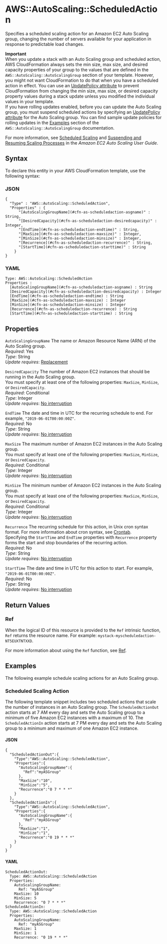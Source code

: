 # AWS::AutoScaling::ScheduledAction<a name="aws-resource-as-scheduledaction"></a>

Specifies a scheduled scaling action for an Amazon EC2 Auto Scaling group, changing the number of servers available for your application in response to predictable load changes\. 

**Important**  
When you update a stack with an Auto Scaling group and scheduled action, AWS CloudFormation always sets the min size, max size, and desired capacity properties of your group to the values that are defined in the `AWS::AutoScaling::AutoScalingGroup` section of your template\. However, you might not want CloudFormation to do that when you have a scheduled action in effect\. You can use an [UpdatePolicy attribute](https://docs.aws.amazon.com/AWSCloudFormation/latest/UserGuide/aws-attribute-updatepolicy.html) to prevent CloudFormation from changing the min size, max size, or desired capacity property values during a stack update unless you modified the individual values in your template\.   
If you have rolling updates enabled, before you can update the Auto Scaling group, you must suspend scheduled actions by specifying an [UpdatePolicy attribute](https://docs.aws.amazon.com/AWSCloudFormation/latest/UserGuide/aws-attribute-updatepolicy.html) for the Auto Scaling group\. You can find sample update policies for rolling updates in the [Examples](https://docs.aws.amazon.com/AWSCloudFormation/latest/UserGuide/aws-properties-as-group.html#aws-properties-as-group--examples) section of the `AWS::AutoScaling::AutoScalingGroup` documentation\. 

For more information, see [Scheduled Scaling](https://docs.aws.amazon.com/autoscaling/ec2/userguide/schedule_time.html) and [Suspending and Resuming Scaling Processes](https://docs.aws.amazon.com/autoscaling/ec2/userguide/as-suspend-resume-processes.html) in the *Amazon EC2 Auto Scaling User Guide*\.

## Syntax<a name="aws-resource-as-scheduledaction-syntax"></a>

To declare this entity in your AWS CloudFormation template, use the following syntax:

### JSON<a name="aws-resource-as-scheduledaction-syntax.json"></a>

```
{
  "Type" : "AWS::AutoScaling::ScheduledAction",
  "Properties" : {
      "[AutoScalingGroupName](#cfn-as-scheduledaction-asgname)" : String,
      "[DesiredCapacity](#cfn-as-scheduledaction-desiredcapacity)" : Integer,
      "[EndTime](#cfn-as-scheduledaction-endtime)" : String,
      "[MaxSize](#cfn-as-scheduledaction-maxsize)" : Integer,
      "[MinSize](#cfn-as-scheduledaction-minsize)" : Integer,
      "[Recurrence](#cfn-as-scheduledaction-recurrence)" : String,
      "[StartTime](#cfn-as-scheduledaction-starttime)" : String
    }
}
```

### YAML<a name="aws-resource-as-scheduledaction-syntax.yaml"></a>

```
Type: AWS::AutoScaling::ScheduledAction
Properties : 
﻿  [AutoScalingGroupName](#cfn-as-scheduledaction-asgname) : String
﻿  [DesiredCapacity](#cfn-as-scheduledaction-desiredcapacity) : Integer
﻿  [EndTime](#cfn-as-scheduledaction-endtime) : String
﻿  [MaxSize](#cfn-as-scheduledaction-maxsize) : Integer
﻿  [MinSize](#cfn-as-scheduledaction-minsize) : Integer
﻿  [Recurrence](#cfn-as-scheduledaction-recurrence) : String
﻿  [StartTime](#cfn-as-scheduledaction-starttime) : String
```

## Properties<a name="aws-resource-as-scheduledaction-properties"></a>

`AutoScalingGroupName`  <a name="cfn-as-scheduledaction-asgname"></a>
The name or Amazon Resource Name \(ARN\) of the Auto Scaling group\.  
*Required*: Yes  
*Type*: String  
*Update requires*: [Replacement](https://docs.aws.amazon.com/AWSCloudFormation/latest/UserGuide/using-cfn-updating-stacks-update-behaviors.html#update-replacement)

`DesiredCapacity`  <a name="cfn-as-scheduledaction-desiredcapacity"></a>
The number of Amazon EC2 instances that should be running in the Auto Scaling group\.  
You must specify at least one of the following properties: `MaxSize`, `MinSize`, or `DesiredCapacity`\.   
*Required*: Conditional  
*Type*: Integer  
*Update requires*: [No interruption](https://docs.aws.amazon.com/AWSCloudFormation/latest/UserGuide/using-cfn-updating-stacks-update-behaviors.html#update-no-interrupt)

`EndTime`  <a name="cfn-as-scheduledaction-endtime"></a>
The date and time in UTC for the recurring schedule to end\. For example, `"2019-06-01T00:00:00Z"`\.   
*Required*: No  
*Type*: String  
*Update requires*: [No interruption](https://docs.aws.amazon.com/AWSCloudFormation/latest/UserGuide/using-cfn-updating-stacks-update-behaviors.html#update-no-interrupt)

`MaxSize`  <a name="cfn-as-scheduledaction-maxsize"></a>
The maximum number of Amazon EC2 instances in the Auto Scaling group\.  
You must specify at least one of the following properties: `MaxSize`, `MinSize`, or `DesiredCapacity`\.   
*Required*: Conditional  
*Type*: Integer  
*Update requires*: [No interruption](https://docs.aws.amazon.com/AWSCloudFormation/latest/UserGuide/using-cfn-updating-stacks-update-behaviors.html#update-no-interrupt)

`MinSize`  <a name="cfn-as-scheduledaction-minsize"></a>
The minimum number of Amazon EC2 instances in the Auto Scaling group\.  
You must specify at least one of the following properties: `MaxSize`, `MinSize`, or `DesiredCapacity`\.   
*Required*: Conditional  
*Type*: Integer  
*Update requires*: [No interruption](https://docs.aws.amazon.com/AWSCloudFormation/latest/UserGuide/using-cfn-updating-stacks-update-behaviors.html#update-no-interrupt)

`Recurrence`  <a name="cfn-as-scheduledaction-recurrence"></a>
The recurring schedule for this action, in Unix cron syntax format\. For more information about cron syntax, see [Crontab](http://crontab.org/)\.   
Specifying the `StartTime` and `EndTime` properties with `Recurrence` property forms the start and stop boundaries of the recurring action\.   
*Required*: No  
*Type*: String  
*Update requires*: [No interruption](https://docs.aws.amazon.com/AWSCloudFormation/latest/UserGuide/using-cfn-updating-stacks-update-behaviors.html#update-no-interrupt)

`StartTime`  <a name="cfn-as-scheduledaction-starttime"></a>
The date and time in UTC for this action to start\. For example, `"2019-06-01T00:00:00Z"`\.   
*Required*: No  
*Type*: String  
*Update requires*: [No interruption](https://docs.aws.amazon.com/AWSCloudFormation/latest/UserGuide/using-cfn-updating-stacks-update-behaviors.html#update-no-interrupt)

## Return Values<a name="aws-resource-as-scheduledaction-return-values"></a>

### Ref<a name="aws-resource-as-scheduledaction-return-values-ref"></a>

When the logical ID of this resource is provided to the `Ref` intrinsic function, `Ref` returns the resource name\. For example: `mystack-myscheduledaction-NT5EUXTNTXXD`\.

For more information about using the `Ref` function, see [Ref](https://docs.aws.amazon.com/AWSCloudFormation/latest/UserGuide/intrinsic-function-reference-ref.html)\. 

## Examples<a name="aws-resource-as-scheduledaction--examples"></a>

The following example schedule scaling actions for an Auto Scaling group\.

### Scheduled Scaling Action<a name="aws-resource-as-scheduledaction--examples--Scheduled_Scaling_Action"></a>

The following template snippet includes two scheduled actions that scale the number of instances in an Auto Scaling group\. The `ScheduledActionOut` action starts at 7 AM every day and sets the Auto Scaling group to a minimum of five Amazon EC2 instances with a maximum of 10\. The `ScheduledActionIn` action starts at 7 PM every day and sets the Auto Scaling group to a minimum and maximum of one Amazon EC2 instance\. 

#### JSON<a name="aws-resource-as-scheduledaction--examples--Scheduled_Scaling_Action--json"></a>

```
{
  "ScheduledActionOut":{
    "Type":"AWS::AutoScaling::ScheduledAction",
    "Properties":{
      "AutoScalingGroupName":{
        "Ref":"myASGroup"
      },
      "MaxSize":"10",
      "MinSize":"5",
      "Recurrence":"0 7 * * *"
    }
  },
  "ScheduledActionIn":{
    "Type":"AWS::AutoScaling::ScheduledAction",
    "Properties":{
      "AutoScalingGroupName":{
        "Ref":"myASGroup"
      },
      "MaxSize":"1",
      "MinSize":"1",
      "Recurrence":"0 19 * * *"
    }
  }
}
```

#### YAML<a name="aws-resource-as-scheduledaction--examples--Scheduled_Scaling_Action--yaml"></a>

```
ScheduledActionOut: 
  Type: AWS::AutoScaling::ScheduledAction
  Properties:
    AutoScalingGroupName: 
      Ref: "myASGroup"
    MaxSize: 10
    MinSize: 5
    Recurrence: "0 7 * * *"
ScheduledActionIn: 
  Type: AWS::AutoScaling::ScheduledAction
  Properties:
    AutoScalingGroupName: 
      Ref: "myASGroup"
    MaxSize: 1
    MinSize: 1
    Recurrence: "0 19 * * *"
```